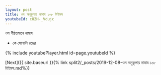 ```yaml
---
layout: post
title: ওম অনুকূলায় নামায ১০৮ টাইমস
youtubeId: cU2H-_Vdujc
---
```

 
 
 ওম পীঠতমানে নামায  
 
 -  কে সোনালি রঙের 
 
  
 
  
 
 
 
 
 
 


{% include youtubePlayer.html id=page.youtubeId %}
 
[Next]({{ site.baseurl }}{% link  split2/_posts/2019-12-08-ওম অনুকূলায় নামায ১০৮ টাইমস.md%})
 
